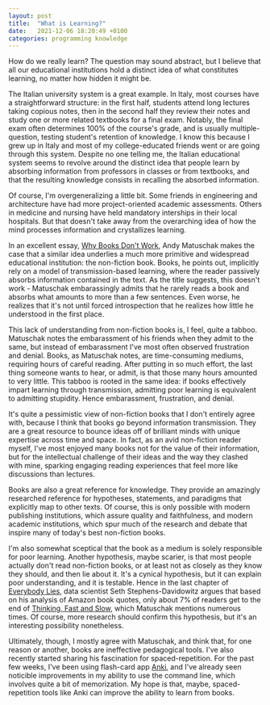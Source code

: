 ```yaml
---
layout: post
title:  "What is Learning?"
date:   2021-12-06 18:20:49 +0100
categories: programming knowledge
---
```

How do we really learn? The question may sound abstract, but I believe that all our educational institutions hold a distinct idea of what constitutes learning, no matter how hidden it might be.

The Italian university system is a great example. In Italy, most courses have a straightforward structure: in the first half, students attend long lectures taking copious notes, then in the second half they review their notes and study one or more related textbooks for a final exam. Notably, the final exam often determines 100% of the course's grade, and is usually multiple-question, testing student's retention of knowledge. I know this because I grew up in Italy and most of my college-educated friends went or are going through this system. Despite no one telling me, the Italian educational system seems to revolve around the distinct idea that people learn by absorbing information from professors in classes or from textbooks, and that the resulting knowledge consists in recalling the absorbed information.

Of course, I'm overgeneralizing a little bit. Some friends in engineering and architecture have had more project-oriented academic assessments. Others in medicine and nursing have held mandatory interships in their local hospitals. But that doesn't take away from the overarching idea of how the mind processes information and crystallizes learning. 

In an excellent essay, [Why Books Don't Work](https://andymatuschak.org/books/),  Andy Matuschak makes the case that a similar idea underlies a much more primitive and widespread educational institution: the non-fiction book. Books, he points out, implicitly rely on a model of transmission-based learning, where the reader passively absorbs information contained in the text. As the title suggests, this doesn't work - Matuschak embarassingly admits that he rarely reads a book and absorbs what amounts to more than a few sentences. Even worse, he realizes that it's not until forced introspection that he realizes how little he understood in the first place. 

This lack of understanding from non-fiction books is, I feel, quite a tabboo. Matuschak notes the embarassment of his friends when they admit to the same, but instead of embarassment I've most often observed frustration and denial. Books, as Matuschak notes, are time-consuming mediums, requiring hours of careful reading. After putting in so much effort, the last thing someone wants to hear, or admit, is that those many hours amounted to very little. This tabboo is rooted in the same idea: if books effectively impart learning through transmission, admitting poor learning is equivalent to admitting stupidity. Hence embarassment, frustration, and denial.

It's quite a pessimistic view of non-fiction books that I don't entirely agree with, because I think that books go beyond information transmission. They are a great resource to bounce ideas off of brilliant minds with unique expertise across time and space. In fact, as an avid non-fiction reader myself, I've most enjoyed many books not for the value of their information, but for the intellectual challenge of their ideas and the way they clashed with mine, sparking engaging reading experiences that feel more like discussions than lectures.

Books are also a great reference for knowledge. They provide an amazingly researched reference for hypotheses, statements, and paradigms that explicitly map to other texts. Of course, this is only possible with modern publishing institutions, which assure quality and faithfulness, and modern academic institutions, which spur much of the research and debate that inspire many of today's best non-fiction books.

I'm also somewhat sceptical that the book as a medium is solely responsible for poor learning. Another hypothesis, maybe scarier, is that most people actually don't read non-fiction books, or at least not as closely as they know they should, and then lie about it. It's a cynical hypothesis, but it can explain poor understanding, and it is testable. Hence in the last chapter of [Everybody Lies](https://en.wikipedia.org/wiki/Seth_Stephens-Davidowitz#Everybody_Lies), data scientist Seth Stephens-Davidowitz argues that based on his analysis of Amazon book quotes, only about 7% of readers get to the end of [Thinking, Fast and Slow](https://en.wikipedia.org/wiki/Thinking,_Fast_and_Slow), which Matuschak mentions numerous times. Of course, more research should confirm this hypothesis, but it's an interesting possibility nonetheless.

Ultimately, though, I mostly agree with Matuschak, and think that, for one reason or another, books are ineffective pedagogical tools. I've also recently started sharing his fascination for spaced-repetition. For the past few weeks, I've been using flash-card app [Anki](https://apps.ankiweb.net/), and I've already seen noticible improvements in my ability to use the command line, which involves quite a bit of memorization. My hope is that, maybe, spaced-repetition tools like Anki can improve the ability to learn from books.